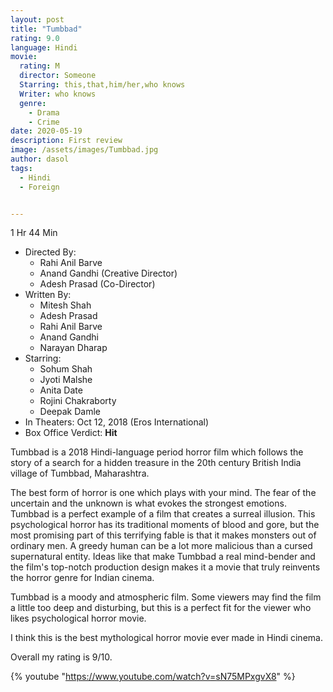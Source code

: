 ```yaml
---
layout: post
title: "Tumbbad"
rating: 9.0
language: Hindi
movie:
  rating: M
  director: Someone
  Starring: this,that,him/her,who knows
  Writer: who knows
  genre: 
    - Drama
    - Crime
date: 2020-05-19
description: First review
image: /assets/images/Tumbbad.jpg
author: dasol
tags:
  - Hindi
  - Foreign


---
```


1 Hr 44 Min

- Directed By: 
  - Rahi Anil Barve
  - Anand Gandhi (Creative Director)
  - Adesh Prasad (Co-Director)
- Written By: 
  - Mitesh Shah
  - Adesh Prasad
  - Rahi Anil Barve
  - Anand Gandhi
  - Narayan Dharap
- Starring:
  - Sohum Shah
  - Jyoti Malshe
  - Anita Date
  - Rojini Chakraborty
  - Deepak Damle
- In Theaters: Oct 12, 2018 (Eros International)
- Box Office Verdict: **Hit**

 Tumbbad is a 2018 Hindi-language period horror film which follows the story of a search for a hidden treasure in the 20th century British India village of Tumbbad, Maharashtra.

The best form of horror is one which plays with your mind. The fear of the uncertain and the unknown is what evokes the strongest emotions. Tumbbad is a perfect example of a film that creates a surreal illusion. This psychological horror has its traditional moments of blood and gore, but the most promising part of this terrifying fable is that it makes monsters out of ordinary men. A greedy human can be a lot more malicious than a cursed supernatural entity. Ideas like that make Tumbbad a real mind-bender and the film's top-notch production design makes it a movie that truly reinvents the horror genre for Indian cinema.

Tumbbad is a moody and atmospheric film. Some viewers may find the film a little too deep and disturbing, but this is a perfect fit for the viewer who likes psychological horror movie.

I think this is the best mythological horror movie ever made in Hindi cinema. 

Overall my rating is 9/10. 

{% youtube "https://www.youtube.com/watch?v=sN75MPxgvX8" %}